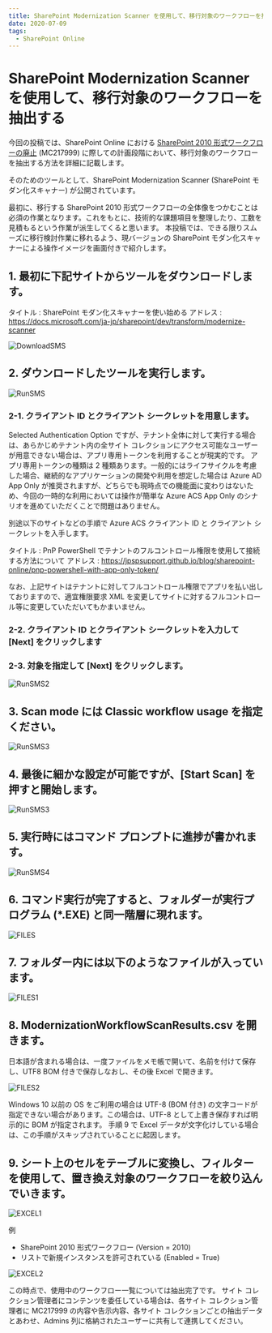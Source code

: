 ```yaml
---
title: SharePoint Modernization Scanner を使用して、移行対象のワークフローを抽出する
date: 2020-07-09
tags:
  - SharePoint Online
---
```


# SharePoint Modernization Scanner を使用して、移行対象のワークフローを抽出する

今回の投稿では、SharePoint Online における [SharePoint 2010 形式ワークフローの廃止](https://support.microsoft.com/ja-jp/office/1ca3fff8-9985-410a-85aa-8120f626965f?ui=ja-jp&rs=ja-jp&ad=jp) (MC217999) に際しての計画段階において、移行対象のワークフローを抽出する方法を詳細に記載します。

そのためのツールとして、SharePoint Modernization Scanner (SharePoint モダン化スキャナー) が公開されています。

最初に、移行する SharePoint 2010 形式ワークフローの全体像をつかむことは必須の作業となります。これをもとに、技術的な課題項目を整理したり、工数を見積もるという作業が派生してくると思います。
本投稿では、できる限りスムーズに移行検討作業に移れるよう、現バージョンの SharePoint モダン化スキャナーによる操作イメージを画面付きで紹介します。

## 1. 最初に下記サイトからツールをダウンロードします。

タイトル : SharePoint モダン化スキャナーを使い始める
アドレス : https://docs.microsoft.com/ja-jp/sharepoint/dev/transform/modernize-scanner

![DownloadSMS](use-sp-modernizationscanner/SMS01.png)

## 2. ダウンロードしたツールを実行します。

![RunSMS](use-sp-modernizationscanner/SMS02.png)

### 2-1. クライアント ID とクライアント シークレットを用意します。
Selected Authentication Option ですが、テナント全体に対して実行する場合は、あらかじめテナント内の全サイト コレクションにアクセス可能なユーザーが用意できない場合は、アプリ専用トークンを利用することが現実的です。
アプリ専用トークンの種類は 2 種類あります。一般的にはライフサイクルを考慮した場合、継続的なアプリケーションの開発や利用を想定した場合は Azure AD App Only が推奨されますが、どちらでも現時点での機能面に変わりはないため、今回の一時的な利用においては操作が簡単な Azure ACS App Only のシナリオを進めていただくことで問題はありません。

別途以下のサイトなどの手順で Azure ACS クライアント ID と クライアント シークレットを入手します。

タイトル : PnP PowerShell でテナントのフルコントロール権限を使用して接続する方法について
アドレス : https://jpspsupport.github.io/blog/sharepoint-online/pnp-powershell-with-app-only-token/

なお、上記サイトはテナントに対してフルコントロール権限でアプリを払い出しておりますので、適宜権限要求 XML を変更してサイトに対するフルコントロール等に変更していただいてもかまいません。

### 2-2. クライアント ID とクライアント シークレットを入力して [Next] をクリックします
### 2-3. 対象を指定して [Next] をクリックします。

![RunSMS2](use-sp-modernizationscanner/SMS03.png)

## 3. Scan mode には Classic workflow usage を指定ください。

![RunSMS3](use-sp-modernizationscanner/SMS04.png)

## 4.	最後に細かな設定が可能ですが、[Start Scan] を押すと開始します。

![RunSMS3](use-sp-modernizationscanner/SMS04-2.png)

## 5. 実行時にはコマンド プロンプトに進捗が書かれます。

![RunSMS4](use-sp-modernizationscanner/SMS05.png)

## 6. コマンド実行が完了すると、フォルダーが実行プログラム (*.EXE) と同一階層に現れます。

![FILES](use-sp-modernizationscanner/SMS06.png)

## 7. フォルダー内には以下のようなファイルが入っています。

![FILES1](use-sp-modernizationscanner/SMS07.png)

## 8. ModernizationWorkflowScanResults.csv を開きます。

日本語が含まれる場合は、一度ファイルをメモ帳で開いて、名前を付けて保存し、UTF8 BOM 付きで保存しなおし、その後 Excel で開きます。

![FILES2](use-sp-modernizationscanner/SMS08-1.png)

Windows 10 以前の OS をご利用の場合は UTF-8 (BOM 付き) の文字コードが指定できない場合があります。この場合は、UTF-8 として上書き保存すれば明示的に BOM が指定されます。
手順 9 で Excel データが文字化けしている場合は、この手順がスキップされていることに起因します。

## 9. シート上のセルをテーブルに変換し、フィルターを使用して、置き換え対象のワークフローを絞り込んでいきます。

![EXCEL1](use-sp-modernizationscanner/SMS09.png)

例
* SharePoint 2010 形式ワークフロー (Version = 2010)
* リストで新規インスタンスを許可されている (Enabled = True) 

![EXCEL2](use-sp-modernizationscanner/SMS10.png)

この時点で、使用中のワークフロー一覧については抽出完了です。
サイト コレクション管理者にコンテンツを委任している場合は、各サイト コレクション管理者に MC217999 の内容や告示内容、各サイト コレクションごとの抽出データとあわせ、Admins 列に格納されたユーザーに共有して連携してください。


